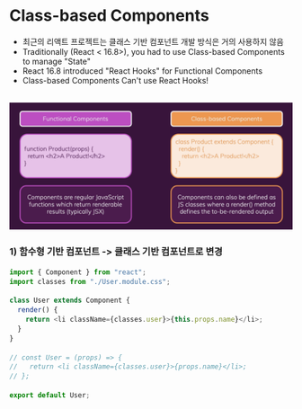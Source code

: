 # Class-based Components

- 최근의 리액트 프로젝트는 클래스 기반 컴포넌트 개발 방식은 거의 사용하지 않음
- Traditionally (React < 16.8>), you had to use Class-based Components to manage "State"
- React 16.8 introduced "React Hooks" for Functional Components
- Class-based Components Can't use React Hooks!

<br>

<img src="./image.png" width="600px"/>

<br>


### 1) 함수형 기반 컴포넌트 -> 클래스 기반 컴포넌트로 변경

```javascript
import { Component } from "react";
import classes from "./User.module.css";

class User extends Component {
  render() {
    return <li className={classes.user}>{this.props.name}</li>;
  }
}

// const User = (props) => {
//   return <li className={classes.user}>{props.name}</li>;
// };

export default User;

```